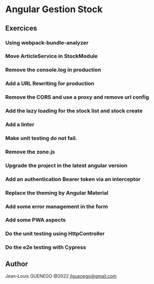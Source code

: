 # Angular Gestion Stock

## Exercices

### Using webpack-bundle-analyzer

### Move ArticleService in StockModule

### Remove the console.log in production

### Add a URL Rewriting for production

### Remove the CORS and use a proxy and remove url config

### Add the lazy loading for the stock list and stock create

### Add a linter

### Make unit testing do not fail.

### Remove the zone.js

### Upgrade the project in the latest angular version

### Add an authentication Bearer token via an interceptor

### Replace the theming by Angular Material

### Add some error management in the form

### Add some PWA aspects

### Do the unit testing using HttpController

### Do the e2e testing with Cypress

## Author

Jean-Louis GUENEGO @2022
<jlguenego@gmail.com>
